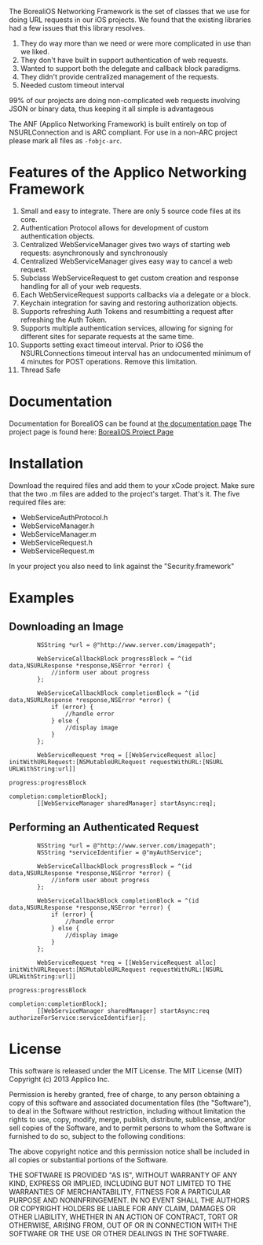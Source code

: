The BorealiOS Networking Framework is the set of classes that we use for doing URL requests in our iOS projects.
We found that the existing libraries had a few issues that this library resolves.

1. They do way more than we need or were more complicated in use than we liked.
2. They don't have built in support authentication of web requests.
3. Wanted to support both the delegate and callback block paradigms.
4. They didn't provide centralized management of the requests.
5. Needed custom timeout interval

99% of our projects are doing non-complicated web requests involving JSON or binary data, thus keeping it all simple is advantageous

The ANF (Applico Networking Framework) is built entirely on top of NSURLConnection and is ARC compliant. For use in a non-ARC project please mark all files as `-fobjc-arc`.

Features of the Applico Networking Framework
============================================

1. Small and easy to integrate. There are only 5 source code files at its core.
2. Authentication Protocol allows for development of custom authentication objects.
3. Centralized WebServiceManager gives two ways of starting web requests:	asynchronously and synchronously
4. Centralized WebServiceManager gives easy way to cancel a web request.
5. Subclass WebServiceRequest to get custom creation and response handling for all of your web requests.
6. Each WebServiceRequest supports callbacks via a delegate or a block.
7. Keychain integration for saving and restoring authorization objects.
8. Supports refreshing Auth Tokens and resumbitting a request after refreshing the Auth Token.
9. Supports multiple authentication services, allowing for signing for different sites for separate requests at the same time.
10. Supports setting exact timeout interval. Prior to iOS6 the NSURLConnections timeout interval has an undocumented minimum of 4 minutes for POST operations. Remove this limitation.
11. Thread Safe

Documentation
=============
Documentation for BorealiOS can be found at [the documentation page](http://applico.github.com/BorealiOS/documentation/ "BorealiOS Documenation")
The project page is found here: [BorealiOS Project Page](http://applico.github.com/BorealiOS/ "BorealiOS Project Page")

Installation
============
Download the required files and add them to your xCode project. Make sure that the two .m files are added to the project's target. That's it.
The five required files are:

* WebServiceAuthProtocol.h
* WebServiceManager.h
* WebServiceManager.m
* WebServiceRequest.h
* WebServiceRequest.m

In your project you also need to link against the "Security.framework"


Examples
========

Downloading an Image
--------------------
```objc
		NSString *url = @"http://www.server.com/imagepath";

		WebServiceCallbackBlock progressBlock = ^(id data,NSURLResponse *response,NSError *error) {
			//inform user about progress
		};
		
		WebServiceCallbackBlock completionBlock = ^(id data,NSURLResponse *response,NSError *error) {
			if (error) {
				//handle error
			} else {
				//display image
			}
		};
		
		WebServiceRequest *req = [[WebServiceRequest alloc] initWithURLRequest:[NSMutableURLRequest requestWithURL:[NSURL URLWithString:url]]
																																	progress:progressBlock
																																completion:completionBlock];
		[[WebServiceManager sharedManager] startAsync:req];
```

Performing an Authenticated Request
-----------------------------------
```objc
		NSString *url = @"http://www.server.com/imagepath";
		NSString *serviceIdentifier = @"myAuthService";

		WebServiceCallbackBlock progressBlock = ^(id data,NSURLResponse *response,NSError *error) {
			//inform user about progress
		};
		
		WebServiceCallbackBlock completionBlock = ^(id data,NSURLResponse *response,NSError *error) {
			if (error) {
				//handle error
			} else {
				//display image
			}
		};
		
		WebServiceRequest *req = [[WebServiceRequest alloc] initWithURLRequest:[NSMutableURLRequest requestWithURL:[NSURL URLWithString:url]]
																																	progress:progressBlock
																																completion:completionBlock];
		[[WebServiceManager sharedManager] startAsync:req authorizeForService:serviceIdentifier];
```

License
=======
This software is released under the MIT License.
The MIT License (MIT)
Copyright (c) 2013 Applico Inc.

Permission is hereby granted, free of charge, to any person obtaining a copy of this software and associated documentation files (the "Software"), to deal in the Software without restriction, including without limitation the rights to use, copy, modify, merge, publish, distribute, sublicense, and/or sell copies of the Software, and to permit persons to whom the Software is furnished to do so, subject to the following conditions:

The above copyright notice and this permission notice shall be included in all copies or substantial portions of the Software.

THE SOFTWARE IS PROVIDED "AS IS", WITHOUT WARRANTY OF ANY KIND, EXPRESS OR IMPLIED, INCLUDING BUT NOT LIMITED TO THE WARRANTIES OF MERCHANTABILITY, FITNESS FOR A PARTICULAR PURPOSE AND NONINFRINGEMENT. IN NO EVENT SHALL THE AUTHORS OR COPYRIGHT HOLDERS BE LIABLE FOR ANY CLAIM, DAMAGES OR OTHER LIABILITY, WHETHER IN AN ACTION OF CONTRACT, TORT OR OTHERWISE, ARISING FROM, OUT OF OR IN CONNECTION WITH THE SOFTWARE OR THE USE OR OTHER DEALINGS IN THE SOFTWARE.

